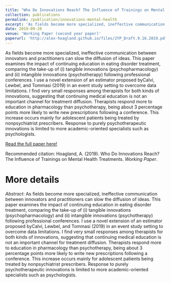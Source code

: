 ```yaml
---
title: "Who Do Innovations Reach? The Influence of Trainings on Mental Health Treatments"
collection: publications
permalink: /publication/innovations-mental-health
excerpt: 'As fields become more specialized, ineffective communication between innovators and practitioners can slow the diffusion of ideas. This paper examines the impact of continuing education in eating disorder treatment, comparing the take-up of (i) tangible innovations (psychopharmacology) and (ii) intangible innovations (psychotherapy) following professional conferences. I use a novel extension of an estimator proposed by Calvi, Lewbel, and Tommasi (2019) in an event study setting to overcome data limitations. I find very small responses among therapists for both kinds of innovations, suggesting that continuing medical education is not an important channel for treatmentdiffusion. Therapists respond more to education in pharmacology than psychotherapy, being about 3 percentage points more likely to write new prescriptions following a conference. This increase occurs mainly for adolescent patients being treated by nonpsychiatrist prescribers. Response to purely psychotherapeutic innovations is limited to more academic-oriented specialists such as psychologists.' 
date: 2019-09-20
venue: 'Working Paper (second year paper)'
paperurl: 'http://alex-hoagland.github.io/files/2YP_Draft.9.16.2019.pdf'
---
```


As fields become more specialized, ineffective communication between innovators and practitioners can slow the diffusion of ideas. This paper examines the impact of continuing education in eating disorder treatment, comparing the take-up of (i) tangible innovations (psychopharmacology) and (ii) intangible innovations (psychotherapy) following professional conferences. I use a novel extension of an estimator proposed byCalvi, Lewbel, and Tommasi (2019) in an event study setting to overcome data limitations. I find very small responses among therapists for both kinds of innovations, suggesting that continuing medical education is not an important channel for treatment diffusion. Therapists respond more to education in pharmacology than psychotherapy, being about 3 percentage points more likely to write new prescriptions following a conference. This increase occurs mainly for adolescent patients being treated by nonpsychiatrist prescribers. Response to purely psychotherapeutic innovations is limited to more academic-oriented specialists such as psychologists. 

[Read the full paper here!](http://alex-hoagland.github.io/files/2YP_Draft.9.16.2019.pdf)

Recommended citation: Hoagland, A. (2019). Who Do Innovations Reach? The Influence of Trainings on Mental Health Treatments. *Working Paper*.

More details
=====
*Abstract*: As fields become more specialized, ineffective communication between innovators and practitioners can slow the diffusion of ideas. This paper examines the impact of continuing education in eating disorder treatment, comparing the take-up of (i) tangible innovations (psychopharmacology) and (ii) intangible innovations (psychotherapy) following professional conferences. I use a novel extension of an estimator proposed byCalvi, Lewbel, and Tommasi (2019) in an event study setting to overcome data limitations. I find very small responses among therapists for both kinds of innovations, suggesting that continuing medical education is not an important channel for treatment diffusion. Therapists respond more to education in pharmacology than psychotherapy, being about 3 percentage points more likely to write new prescriptions following a conference. This increase occurs mainly for adolescent patients being treated by nonpsychiatrist prescribers. Response to purely psychotherapeutic innovations is limited to more academic-oriented specialists such as psychologists. 
